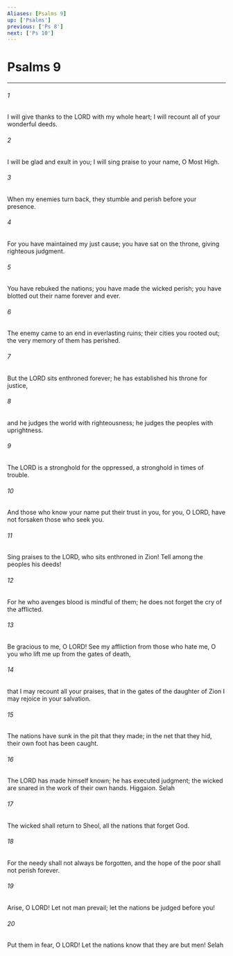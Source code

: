 ```yaml
---
Aliases: [Psalms 9]
up: ['Psalms']
previous: ['Ps 8']
next: ['Ps 10']
---
```

# Psalms 9
***



###### 1 
I will give thanks to the LORD with my whole heart; I will recount all of your wonderful deeds. 

###### 2 
I will be glad and exult in you; I will sing praise to your name, O Most High. 

###### 3 
When my enemies turn back, they stumble and perish before your presence. 

###### 4 
For you have maintained my just cause; you have sat on the throne, giving righteous judgment. 

###### 5 
You have rebuked the nations; you have made the wicked perish; you have blotted out their name forever and ever. 

###### 6 
The enemy came to an end in everlasting ruins; their cities you rooted out; the very memory of them has perished. 

###### 7 
But the LORD sits enthroned forever; he has established his throne for justice, 

###### 8 
and he judges the world with righteousness; he judges the peoples with uprightness. 

###### 9 
The LORD is a stronghold for the oppressed, a stronghold in times of trouble. 

###### 10 
And those who know your name put their trust in you, for you, O LORD, have not forsaken those who seek you. 

###### 11 
Sing praises to the LORD, who sits enthroned in Zion! Tell among the peoples his deeds! 

###### 12 
For he who avenges blood is mindful of them; he does not forget the cry of the afflicted. 

###### 13 
Be gracious to me, O LORD! See my affliction from those who hate me, O you who lift me up from the gates of death, 

###### 14 
that I may recount all your praises, that in the gates of the daughter of Zion I may rejoice in your salvation. 

###### 15 
The nations have sunk in the pit that they made; in the net that they hid, their own foot has been caught. 

###### 16 
The LORD has made himself known; he has executed judgment; the wicked are snared in the work of their own hands. Higgaion. Selah 

###### 17 
The wicked shall return to Sheol, all the nations that forget God. 

###### 18 
For the needy shall not always be forgotten, and the hope of the poor shall not perish forever. 

###### 19 
Arise, O LORD! Let not man prevail; let the nations be judged before you! 

###### 20 
Put them in fear, O LORD! Let the nations know that they are but men! Selah
